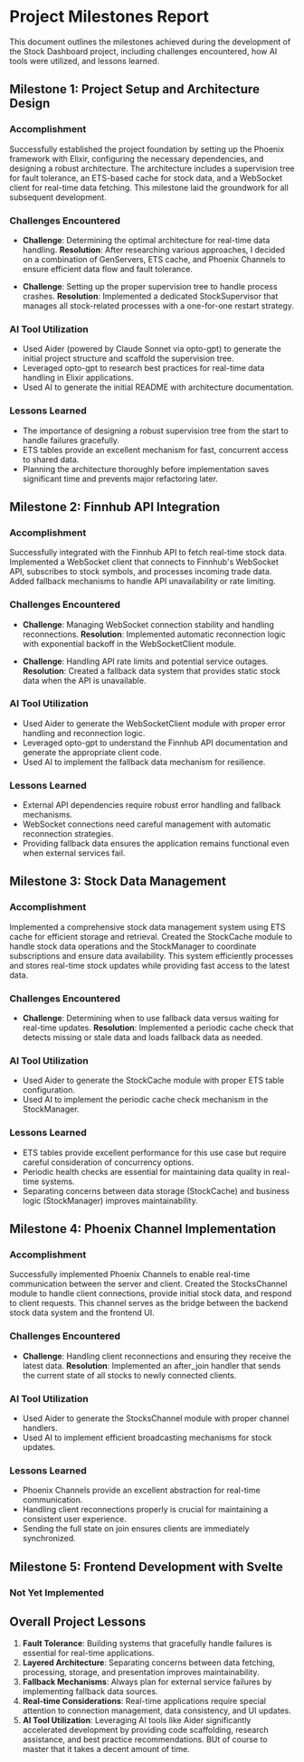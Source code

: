 # Project Milestones Report

This document outlines the milestones achieved during the development of the Stock Dashboard project, including challenges encountered, how AI tools were utilized, and lessons learned.

## Milestone 1: Project Setup and Architecture Design

### Accomplishment
Successfully established the project foundation by setting up the Phoenix framework with Elixir, configuring the necessary dependencies, and designing a robust architecture. The architecture includes a supervision tree for fault tolerance, an ETS-based cache for stock data, and a WebSocket client for real-time data fetching. This milestone laid the groundwork for all subsequent development.

### Challenges Encountered
- **Challenge**: Determining the optimal architecture for real-time data handling.
  **Resolution**: After researching various approaches, I decided on a combination of GenServers, ETS cache, and Phoenix Channels to ensure efficient data flow and fault tolerance.

- **Challenge**: Setting up the proper supervision tree to handle process crashes.
  **Resolution**: Implemented a dedicated StockSupervisor that manages all stock-related processes with a one-for-one restart strategy.

### AI Tool Utilization
- Used Aider (powered by Claude Sonnet via opto-gpt) to generate the initial project structure and scaffold the supervision tree.
- Leveraged opto-gpt to research best practices for real-time data handling in Elixir applications.
- Used AI to generate the initial README with architecture documentation.

### Lessons Learned
- The importance of designing a robust supervision tree from the start to handle failures gracefully.
- ETS tables provide an excellent mechanism for fast, concurrent access to shared data.
- Planning the architecture thoroughly before implementation saves significant time and prevents major refactoring later.

## Milestone 2: Finnhub API Integration

### Accomplishment
Successfully integrated with the Finnhub API to fetch real-time stock data. Implemented a WebSocket client that connects to Finnhub's WebSocket API, subscribes to stock symbols, and processes incoming trade data. Added fallback mechanisms to handle API unavailability or rate limiting.

### Challenges Encountered
- **Challenge**: Managing WebSocket connection stability and handling reconnections.
  **Resolution**: Implemented automatic reconnection logic with exponential backoff in the WebSocketClient module.

- **Challenge**: Handling API rate limits and potential service outages.
  **Resolution**: Created a fallback data system that provides static stock data when the API is unavailable.

### AI Tool Utilization
- Used Aider to generate the WebSocketClient module with proper error handling and reconnection logic.
- Leveraged opto-gpt to understand the Finnhub API documentation and generate the appropriate client code.
- Used AI to implement the fallback data mechanism for resilience.

### Lessons Learned
- External API dependencies require robust error handling and fallback mechanisms.
- WebSocket connections need careful management with automatic reconnection strategies.
- Providing fallback data ensures the application remains functional even when external services fail.

## Milestone 3: Stock Data Management

### Accomplishment
Implemented a comprehensive stock data management system using ETS cache for efficient storage and retrieval. Created the StockCache module to handle stock data operations and the StockManager to coordinate subscriptions and ensure data availability. This system efficiently processes and stores real-time stock updates while providing fast access to the latest data.

### Challenges Encountered

- **Challenge**: Determining when to use fallback data versus waiting for real-time updates.
  **Resolution**: Implemented a periodic cache check that detects missing or stale data and loads fallback data as needed.

### AI Tool Utilization
- Used Aider to generate the StockCache module with proper ETS table configuration.
- Used AI to implement the periodic cache check mechanism in the StockManager.

### Lessons Learned
- ETS tables provide excellent performance for this use case but require careful consideration of concurrency options.
- Periodic health checks are essential for maintaining data quality in real-time systems.
- Separating concerns between data storage (StockCache) and business logic (StockManager) improves maintainability.

## Milestone 4: Phoenix Channel Implementation

### Accomplishment
Successfully implemented Phoenix Channels to enable real-time communication between the server and client. Created the StocksChannel module to handle client connections, provide initial stock data, and respond to client requests. This channel serves as the bridge between the backend stock data system and the frontend UI.

### Challenges Encountered

- **Challenge**: Handling client reconnections and ensuring they receive the latest data.
  **Resolution**: Implemented an after_join handler that sends the current state of all stocks to newly connected clients.

### AI Tool Utilization
- Used Aider to generate the StocksChannel module with proper channel handlers.
- Used AI to implement efficient broadcasting mechanisms for stock updates.

### Lessons Learned
- Phoenix Channels provide an excellent abstraction for real-time communication.
- Handling client reconnections properly is crucial for maintaining a consistent user experience.
- Sending the full state on join ensures clients are immediately synchronized.

## Milestone 5: Frontend Development with Svelte

### Not Yet Implemented

## Overall Project Lessons

1. **Fault Tolerance**: Building systems that gracefully handle failures is essential for real-time applications.
2. **Layered Architecture**: Separating concerns between data fetching, processing, storage, and presentation improves maintainability.
3. **Fallback Mechanisms**: Always plan for external service failures by implementing fallback data sources.
4. **Real-time Considerations**: Real-time applications require special attention to connection management, data consistency, and UI updates.
5. **AI Tool Utilization**: Leveraging AI tools like Aider significantly accelerated development by providing code scaffolding, research assistance, and best practice recommendations. BUt of course to master that it takes a decent amount of time.
